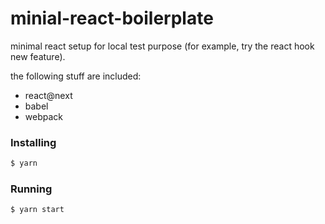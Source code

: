 minial-react-boilerplate
===

minimal react setup for local test purpose (for example, try the react hook new feature).

the following stuff are included:
- react@next
- babel
- webpack

### Installing

```sh
$ yarn
```

### Running

```sh
$ yarn start
```

